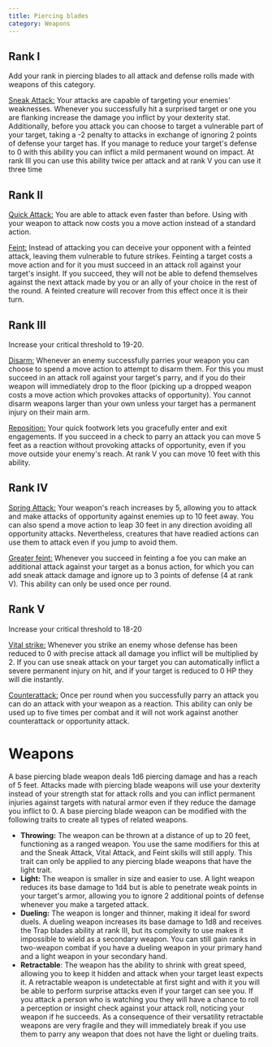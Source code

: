 ```yaml
---
title: Piercing blades
category: Weapons
---
```


## Rank I

Add your rank in piercing blades to all attack and defense rolls made with weapons of this category. 

<u>Sneak Attack:</u> Your attacks are capable of targeting your enemies' weaknesses. Whenever you successfully hit a surprised target or one you are flanking increase the damage you inflict by your dexterity stat. Additionally, before you attack you can choose to target a vulnerable part of your target, taking a -2 penalty to attacks in exchange of ignoring 2 points of defense your target has. If you manage to reduce your target's defense to 0 with this ability you can inflict a mild permanent wound on impact. At rank III you can use this ability twice per attack and at rank V you can use it three time

## Rank II

<u>Quick Attack:</u> You are able to attack even faster than before. Using with your weapon to attack now costs you a move action instead of a standard action. 

<u>Feint:</u> Instead of attacking you can deceive your opponent with a feinted attack, leaving them vulnerable to future strikes. Feinting a target costs a move action and for it you must succeed in an attack roll against your target's insight. If you succeed, they will not be able to defend themselves against the next attack made by you or an ally of your choice in the rest of the round. A feinted creature will recover from this effect once it is their turn.

## Rank III 

Increase your critical threshold to 19-20.

<u>Disarm:</u> Whenever an enemy successfully parries your weapon you can choose to spend a move action to attempt to disarm them. For this you must succeed in an attack roll against your target's parry, and if you do their weapon will immediately drop to the floor (picking up a dropped weapon costs a move action which provokes attacks of opportunity). You cannot disarm weapons larger than your own unless your target has a permanent injury on their main arm.

<u>Reposition:</u> Your quick footwork lets you gracefully enter and exit engagements. If you succeed in a check to parry an attack you can move 5 feet as a reaction without provoking attacks of opportunity, even if you move outside your enemy's reach. At rank V you can move 10 feet with this ability. 

## Rank IV

<u>Spring Attack:</u> Your weapon's reach increases by 5, allowing you to attack and make attacks of opportunity against enemies up to 10 feet away. You can also spend a move action to leap 30 feet in any direction avoiding all opportunity attacks. Nevertheless, creatures that have readied actions can use them to attack even if you jump to avoid them.

<u>Greater feint:</u> Whenever you succeed in feinting a foe you can make an additional attack against your target as a bonus action, for which you can add sneak attack damage and ignore up to 3 points of defense (4 at rank V). This ability can only be used once per round.

## Rank V 

Increase your critical threshold to 18-20

<u>Vital strike:</u>  Whenever you strike an enemy whose defense has been reduced to 0 with precise attack all damage you inflict will be multiplied by 2. If you can use sneak attack on your target you can automatically inflict a severe permanent injury on hit, and if your target is reduced to 0 HP they will die instantly.

<u>Counterattack:</u> Once per round when you successfully parry an attack you can do an attack with your weapon as a reaction. This ability can only be used up to five times per combat and it will not work against another counterattack or opportunity attack.

# Weapons

A base piercing blade weapon deals 1d6 piercing damage and has a reach of 5 feet. Attacks made with piercing blade weapons will use your dexterity instead of your strength stat for attack rolls and you can inflict permanent injuries against targets with natural armor even if they reduce the damage you inflict to 0. A base piercing blade weapon can be modified with the following traits to create all types of related weapons.

- **Throwing:** The weapon can be thrown at a distance of up to 20 feet, functioning as a ranged weapon. You use the same modifiers for this at and the Sneak Attack, Vital Attack, and Feint skills will still apply. This trait can only be applied to any piercing blade weapons that have the light trait.
- **Light:** The weapon is smaller in size and easier to use. A light weapon reduces its base damage to 1d4 but is able to penetrate weak points in your target's armor, allowing you to ignore 2 additional points of defense whenever you make a targeted attack.
- **Dueling:** The weapon is longer and thinner, making it ideal for sword duels. A dueling weapon increases its base damage to 1d8 and receives the Trap blades ability at rank III, but its complexity to use makes it impossible to wield as a secondary weapon. You can still gain ranks in two-weapon combat if you have a dueling weapon in your primary hand and a light weapon in your secondary hand.
- **Retractable**: The weapon has the ability to shrink with great speed, allowing you to keep it hidden and attack when your target least expects it. A retractable weapon is undetectable at first sight and with it you will be able to perform surprise attacks even if your target can see you. If you attack a person who is watching you they will have a chance to roll a perception or insight check against your attack roll, noticing your weapon if he succeeds. As a consequence of their versatility retractable weapons are very fragile and they will immediately break if you use them to parry any weapon that does not have the light or dueling traits.